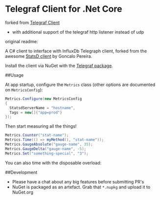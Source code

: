 Telegraf Client for .Net Core
=============
forked from [Telegraf Client](https://github.com/agileharbor/telegraf-client)

- with additional support of the telegraf http listener instead of udp


original readme:

A C# client to interface with InfluxDb Telegraph client, forked from the 
awesome [StatsD client](https://github.com/Pereingo/statsd-csharp-client) by Goncalo Pereira.

Install the client via NuGet with the [Telegraf package](http://nuget.org/packages/Telegraf).

##Usage

At app startup, configure the `Metrics` class (other options are documented on `MetricsConfig`):

``` C#
Metrics.Configure(new MetricsConfig
{
  StatsdServerName = "hostname",
  Tags = new[]{"app=prod"}
});
```

Then start measuring all the things!

``` C#
Metrics.Counter("stat-name");
Metrics.Time(() => myMethod(), "stat-name"));
Metrics.GaugeAbsolute("gauge-name", 35);
Metrics.GaugeDelta("gauge-name", -5);
Metrics.Set("something-special", "3");
```

You can also time with the disposable overload:

##Development
* Please have a chat about any big features before submitting PR's
* NuGet is packaged as an artefact. Grab that `*.nupkg` and upload it to NuGet.org
